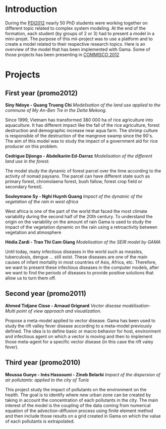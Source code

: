 # Introduction

During the [PDI2012](http://www) nearly 50 PhD students were working together on different topic related to complex system modeling.
At the end of the formation, each student (by groups of 2 or 3) had to present a model in a mini-projet. The purpose of this mii-project was to use a platform and to create a model related to their respective research topics. Here is an overview of the model that has been implemented with Gama. Some of those projects has been presenting in [COMMISCO 2012](http://www)


# Projects

## First year (promo2012)
**Siny  Ndoye - Quang Truong Chi** _Modelisation of the land use applied to the commune of My An-Ben Tre in the Delta Mekong._

Since 1999, Vietnam has transformed 380 000 ha of rice agriculture into aquaculture. It has different impact like the fall of the rice agriculture, forest destruction and demographic increase near aqua farm. The shrimp culture is responsible of the destruction of the mangrove swamp since the 90's. The aim of this model was to study the impact of a government aid for rice producer on this problem.

**Cedrigue Djiongo - Abdelkarim Ed-Darraz** _Modelisation of the different  land use in the forest._

The model study the dynamic of forest parcel over the time according to the activity of nomad paysans. The parcel can have different state such as primary forest, chromolaena forest, bush fallow, forest crop field or secondary forest).

**Souleymane Sy - Nghi Huynh Quang** _Impact of the dynamic of the vegetation of the rain in west africa_

West africa is one of the part of the world that faced the most climate variability during the second half of the 20th century. To understand the origin on the variability on the amount of rain Gama is used to study the impact of the vegetation dynamic on the rain using a retroactivity between vegetation and atmosphere

**Hédia Zardi - Tran Thi Cam Giang** _Modelisation of the SEIR model by GAMA_

Until today, many infectious diseases in the world such as measles, tuberculosis, dengue … still exist. These diseases are one of the main causes of infant mortality in most countries of Asis, Africa, etc.
Therefore, we want to present these infectious diseases in the computer models, after we want to find the periods of diseases to provide positive solutions that allow us to turn them off.

## Second year (promo2011)

**Ahmed Tidjane Cisse - Arnaud Grignard** _Vector disease modélisation- Multi point of view approach and visualization._

Propose a meta-model applied to vector disease. Gama has been used to study the rift valley fever disease according to a meta-model previously defined. The idea is to define basic or macro behavior for host, environment and  infectious agent on which a vector is moving and then to implement those meta-agent for a specific vector disease (in this case the rift valey fever).

## Third year (promo2010)

**Moussa Gueye - Inès Hassoumi - Zineb Belarbi** _Impact of the dispersion of air pollutants: applied to the city of Tunis_

This project study the impact of pollutants on the environment on the health. The goal is to identify where new urban zone can be created by taking in account the concentration of each pollutants in the city. The main interest of the model is the coupling of the data coming from numerical equation of the advection-diffusion process using finite element method and then include those results on a grid created in Gama on which the value of each pollutants is extrapolated.